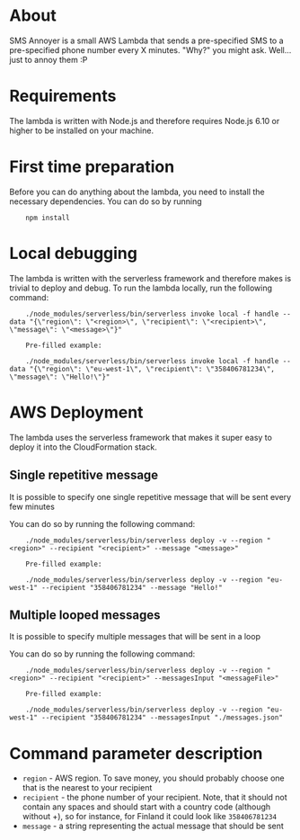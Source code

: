 # About
SMS Annoyer is a small AWS Lambda that sends a pre-specified SMS to a pre-specified phone number
every X minutes. "Why?" you might ask. Well... just to annoy them :P

# Requirements
The lambda is written with Node.js and therefore requires Node.js 6.10 or higher to be installed on your machine.

# First time preparation
Before you can do anything about the lambda, you need to install the necessary dependencies.
You can do so by running

        npm install
        
# Local debugging
The lambda is written with the serverless framework and therefore makes is trivial to deploy and debug.
To run the lambda locally, run the following command:

        ./node_modules/serverless/bin/serverless invoke local -f handle --data "{\"region\": \"<region>\", \"recipient\": \"<recipient>\", \"message\": \"<message>\"}"
        
        Pre-filled example:
        
        ./node_modules/serverless/bin/serverless invoke local -f handle --data "{\"region\": \"eu-west-1\", \"recipient\": \"358406781234\", \"message\": \"Hello!\"}"

# AWS Deployment
The lambda uses the serverless framework that makes it super easy to deploy it into the CloudFormation stack.

## Single repetitive message
It is possible to specify one single repetitive message that will be sent every few minutes

You can do so by running the following command:
        
        ./node_modules/serverless/bin/serverless deploy -v --region "<region>" --recipient "<recipient>" --message "<message>"
        
        Pre-filled example:
        
        ./node_modules/serverless/bin/serverless deploy -v --region "eu-west-1" --recipient "358406781234" --message "Hello!"
        
## Multiple looped messages
It is possible to specify multiple messages that will be sent in a loop

You can do so by running the following command:
        
        ./node_modules/serverless/bin/serverless deploy -v --region "<region>" --recipient "<recipient>" --messagesInput "<messageFile>"
        
        Pre-filled example:
        
        ./node_modules/serverless/bin/serverless deploy -v --region "eu-west-1" --recipient "358406781234" --messagesInput "./messages.json"

# Command parameter description
* `region` - AWS region. To save money, you should probably choose one that is the nearest to your recipient
* `recipient` - the phone number of your recipient. Note, that it should not contain any spaces and should start with a country code (although without +), so for instance, for Finland it could look like `358406781234`
* `message` - a string representing the actual message that should be sent